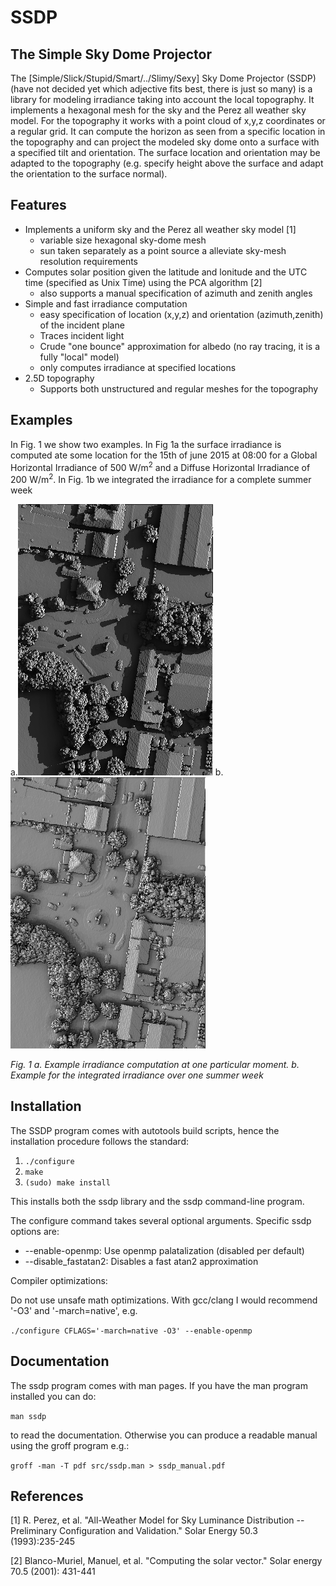 # SSDP

## The Simple Sky Dome Projector

The [Simple/Slick/Stupid/Smart/../Slimy/Sexy] Sky Dome Projector (SSDP)
(have not decided yet which adjective fits best, there is just so many) 
is a library for modeling irradiance taking into account the local 
topography. It implements a hexagonal mesh for the sky and the Perez 
all weather sky model. For the topography it works with a point cloud 
of x,y,z coordinates or a regular grid. It can compute the horizon as 
seen from a specific location in the topography and can project the 
modeled sky dome onto a surface with a specified tilt and orientation. 
The surface location and orientation may be adapted to the topography 
(e.g. specify height above the surface and adapt the orientation to the 
surface normal).

## Features
* Implements a uniform sky and the Perez all weather sky model [1]
	* variable size hexagonal sky-dome mesh
	* sun taken separately as a point source a alleviate sky-mesh 
	resolution requirements
* Computes solar position given the latitude and lonitude and the 
UTC time (specified as Unix Time) using the PCA algorithm [2]
	* also supports a manual specification of azimuth and zenith angles
* Simple and fast irradiance computation
	* easy specification of location (x,y,z) and orientation 
	(azimuth,zenith) of the incident plane
	* Traces incident light
	* Crude "one bounce" approximation for albedo (no ray tracing, it 
	is a fully "local" model)
	* only computes irradiance at specified locations
* 2.5D topography
	* Supports both unstructured and regular meshes for the topography

## Examples
In Fig. 1 we show two examples. In Fig 1a the surface irradiance is 
computed ate some location for the 15th of june 2015 at 08:00 for a 
Global Horizontal Irradiance of 500 W/m<sup>2</sup> and a Diffuse Horizontal 
Irradiance of 200 W/m<sup>2</sup>. In Fig. 1b we integrated the irradiance for a 
complete summer week
 
a.![Cumputed Irradiance](park_irr.png) b.![Cumputed Irradiance](park_int.png)

_Fig. 1 a. Example irradiance computation at one particular moment. b. 
Example for the integrated irradiance over one summer week_

## Installation
The SSDP program comes with autotools build scripts, hence the 
installation procedure follows the standard:

1. `./configure`
2. `make`
3. `(sudo) make install` 

This installs both the ssdp library and the ssdp command-line program. 

The configure command takes several optional arguments. Specific ssdp 
options are:

* --enable-openmp: Use openmp palatalization (disabled per default) 
* --disable_fastatan2: Disables a fast atan2 approximation

Compiler optimizations:

Do not use unsafe math optimizations. With gcc/clang I would recommend 
'-O3' and '-march=native', e.g.

`./configure CFLAGS='-march=native -O3' --enable-openmp`

## Documentation

The ssdp program comes with man pages. If you have the man program 
installed you can do:

`man ssdp` 

to read the documentation. Otherwise you can produce a readable manual 
using the groff program e.g.:

`groff -man -T pdf src/ssdp.man > ssdp_manual.pdf`

## References
[1] R. Perez, et al. "All-Weather Model for Sky Luminance Distribution 
-- Preliminary Configuration and Validation." Solar Energy  50.3  
(1993):235-245

[2] Blanco-Muriel, Manuel, et al. "Computing the solar vector." Solar 
energy 70.5 (2001): 431-441

